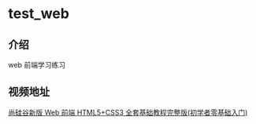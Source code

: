 # test_web

## 介绍

web 前端学习练习

## 视频地址

[尚硅谷新版 Web 前端 HTML5+CSS3 全套基础教程完整版(初学者零基础入门)](https://www.bilibili.com/video/BV1XJ411X7Ud)
